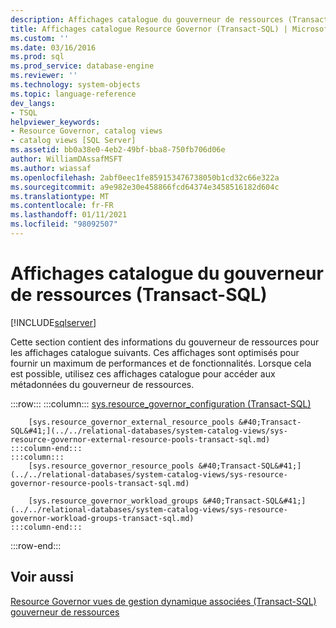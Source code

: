 ```yaml
---
description: Affichages catalogue du gouverneur de ressources (Transact-SQL)
title: Affichages catalogue Resource Governor (Transact-SQL) | Microsoft Docs
ms.custom: ''
ms.date: 03/16/2016
ms.prod: sql
ms.prod_service: database-engine
ms.reviewer: ''
ms.technology: system-objects
ms.topic: language-reference
dev_langs:
- TSQL
helpviewer_keywords:
- Resource Governor, catalog views
- catalog views [SQL Server]
ms.assetid: bb0a38e0-4eb2-49bf-bba8-750fb706d06e
author: WilliamDAssafMSFT
ms.author: wiassaf
ms.openlocfilehash: 2abf0eec1fe859153476738050b1cd32c66e322a
ms.sourcegitcommit: a9e982e30e458866fcd64374e3458516182d604c
ms.translationtype: MT
ms.contentlocale: fr-FR
ms.lasthandoff: 01/11/2021
ms.locfileid: "98092507"
---
```

# <a name="resource-governor-catalog-views-transact-sql"></a>Affichages catalogue du gouverneur de ressources (Transact-SQL)
[!INCLUDE[sqlserver](../../includes/applies-to-version/sqlserver.md)]

  Cette section contient des informations du gouverneur de ressources pour les affichages catalogue suivants. Ces affichages sont optimisés pour fournir un maximum de performances et de fonctionnalités. Lorsque cela est possible, utilisez ces affichages catalogue pour accéder aux métadonnées du gouverneur de ressources.  

:::row:::
    :::column:::
        [sys.resource_governor_configuration &#40;Transact-SQL&#41;](../../relational-databases/system-catalog-views/sys-resource-governor-configuration-transact-sql.md)
        
        [sys.resource_governor_external_resource_pools &#40;Transact-SQL&#41;](../../relational-databases/system-catalog-views/sys-resource-governor-external-resource-pools-transact-sql.md)
    :::column-end:::
    :::column:::
        [sys.resource_governor_resource_pools &#40;Transact-SQL&#41;](../../relational-databases/system-catalog-views/sys-resource-governor-resource-pools-transact-sql.md)
        
        [sys.resource_governor_workload_groups &#40;Transact-SQL&#41;](../../relational-databases/system-catalog-views/sys-resource-governor-workload-groups-transact-sql.md)
    :::column-end:::
:::row-end:::

## <a name="see-also"></a>Voir aussi  
 [Resource Governor vues de gestion dynamique associées &#40;Transact-SQL&#41;](../../relational-databases/system-dynamic-management-views/resource-governor-related-dynamic-management-views-transact-sql.md)   
 [gouverneur de ressources](../../relational-databases/resource-governor/resource-governor.md)  
  
  
